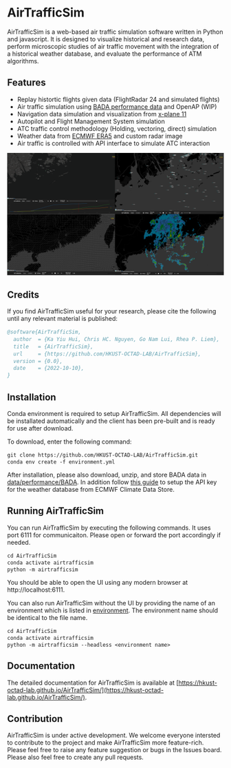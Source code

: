 # AirTrafficSim

AirTrafficSim is a web-based air traffic simulation software written in Python and javascript. It is designed to visualize historical and research data, perform microscopic studies of air traffic movement with the integration of a historical weather database, and evaluate the performance of ATM algorithms.

## Features

- Replay histortic flights given data (FlightRadar 24 and simulated flights)
- Air traffic simulation using [BADA performance data](https://www.eurocontrol.int/model/bada) and OpenAP (WIP)
- Navigation data simulation and visualization from [x-plane 11](https://developer.x-plane.com/docs/data-development-documentation/)
- Autopilot and Flight Management System simulation
- ATC traffic control methodology (Holding, vectoring, direct) simulation
- Weather data from [ECMWF ERA5](https://cds.climate.copernicus.eu/cdsapp#!/dataset/reanalysis-era5-pressure-levels?tab=overview) and custom radar image
- Air traffic is controlled with API interface to simulate ATC interaction

![AirTrafficSim](docs/source/images/UI_features.png)


## Credits

If you find AirTrafficSim useful for your research, please cite the following until any relevant material is published:

```bibtex
@software{AirTrafficSim,
  author  = {Ka Yiu Hui, Chris HC. Nguyen, Go Nam Lui, Rhea P. Liem},
  title   = {AirTrafficSim},
  url     = {https://github.com/HKUST-OCTAD-LAB/AirTrafficSim},
  version = {0.0},
  date    = {2022-10-10},
}
```

## Installation

Conda environment is required to setup AirTrafficSim. All dependencies will be installated automatically and the client has been pre-built and is ready for use after download.

To download, enter the following command:

```
git clone https://github.com/HKUST-OCTAD-LAB/AirTrafficSim.git
conda env create -f environment.yml
```

After installation, please also download, unzip, and store BADA data in [data/performance/BADA](data/performance/BADA/). In addition follow [this guide](https://cds.climate.copernicus.eu/api-how-to) to setup the API key for the weather database from ECMWF Climate Data Store.


## Running AirTrafficSim

You can run AirTrafficSim by executing the following commands. It uses port 6111 for communicaiton. Please open or forward the port accordingly if needed.

```
cd AirTrafficSim
conda activate airtrafficsim
python -m airtrafficsim
```

You should be able to open the UI using any modern browser at http://localhost:6111.


You can also run AirTrafficSim without the UI by providing the name of an environment which is listed in [environment](environment/). The environment name should be identical to the file name.

```
cd AirTrafficSim
conda activate airtrafficsim
python -m airtrafficsim --headless <environment name>
```

## Documentation

The detailed documentation for AirTrafficSim is available at [https://hkust-octad-lab.github.io/AirTrafficSim/](https://hkust-octad-lab.github.io/AirTrafficSim/).

## Contribution

AirTrafficSim is under active development. We welcome everyone intersted to contribute to the project and make AirTrafficSim more feature-rich. Please feel free to raise any feature suggestion or bugs in the Issues board. Please also feel free to create any pull requests.